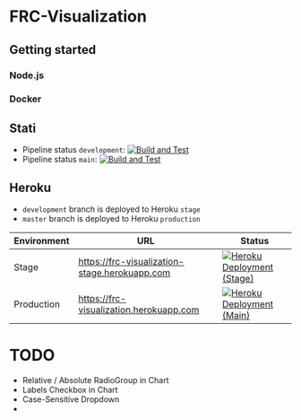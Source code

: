 # FRC-Visualization

## Getting started

### Node.js


### Docker

## Stati

* Pipeline status ```development```: [![Build and Test](https://github.com/lukasdanckwerth/frc-visualization/actions/workflows/build-and-test.yml/badge.svg?branch=development)](https://github.com/lukasdanckwerth/frc-visualization/actions/workflows/build-and-test.yml)
* Pipeline status ```main```: [![Build and Test](https://github.com/lukasdanckwerth/frc-visualization/actions/workflows/build-and-test.yml/badge.svg?branch=main)](https://github.com/lukasdanckwerth/frc-visualization/actions/workflows/build-and-test.yml)

## Heroku

* ```development``` branch is deployed to Heroku ```stage```
* ```master``` branch is deployed to Heroku ```production```

| Environment | URL                                           | Status |
| ----------- | --------------------------------------------- | ------ |
| Stage       | https://frc-visualization-stage.herokuapp.com | [![Heroku Deployment (Stage)](https://github.com/lukasdanckwerth/frc-visualization/actions/workflows/heroku-deployment-stage.yml/badge.svg?branch=development)](https://github.com/lukasdanckwerth/frc-visualization/actions/workflows/heroku-deployment-stage.yml) |
| Production  | https://frc-visualization.herokuapp.com       | [![Heroku Deployment (Main)](https://github.com/lukasdanckwerth/frc-visualization/actions/workflows/heroku-deployment-main.yml/badge.svg?branch=main)](https://github.com/lukasdanckwerth/frc-visualization/actions/workflows/heroku-deployment-main.yml) |



# TODO

- Relative / Absolute RadioGroup in Chart
- Labels Checkbox in Chart
- Case-Sensitive Dropdown
-
